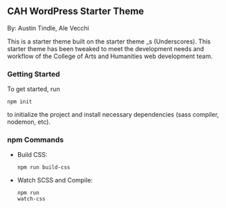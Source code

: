 ## CAH WordPress Starter Theme
By: Austin Tindle, Ale Vecchi

This is a starter theme built on the starter theme _s (Underscores). This starter theme has been tweaked to meet the development needs and workflow of the College of Arts and Humanities web development team.

### Getting Started
To get started, run <pre><code>npm init</code></pre> to initialize the project and install necessary dependencies (sass compiler, nodemon, etc).

### npm Commands
- Build CSS: <pre><code>npm run build-css</code></pre>
- Watch SCSS and Compile: <pre><code>npm run watch-css</code></pre>